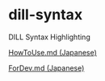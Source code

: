 # dill-syntax
DILL Syntax Highlighting

[HowToUse.md (Japanese)](https://github.com/chibayuya/dill-syntax/blob/main/HowToUse.md)  

[ForDev.md (Japanese)](https://github.com/chibayuya/dill-syntax/blob/main/ForDev.md)
